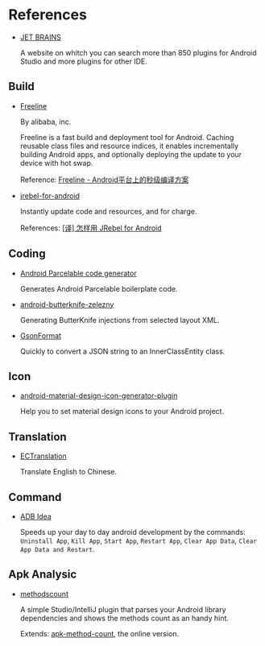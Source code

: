 # References

- [JET BRAINS](https://plugins.jetbrains.com/?androidstudio)

  A website on whitch you can search more than 850 plugins for Android Studio and more plugins for other IDE.

## Build

- [Freeline](https://github.com/alibaba/freeline)

  By alibaba, inc.
  
  Freeline is a fast build and deployment tool for Android. Caching reusable class files and resource indices, it enables       incrementally building Android apps, and optionally deploying the update to your device with hot swap.
  
  Reference: [Freeline - Android平台上的秒级编译方案](https://yq.aliyun.com/articles/59122)

- [jrebel-for-android](https://zeroturnaround.com/software/jrebel-for-android/)

  Instantly update code and resources, and for charge.

  References: [[译] 怎样用 JRebel for Android](http://www.jianshu.com/p/be33792f1808)

## Coding

- [Android Parcelable code generator](https://plugins.jetbrains.com/plugin/7332?pr=androidstudio)

  Generates Android Parcelable boilerplate code.

- [android-butterknife-zelezny](https://github.com/avast/android-butterknife-zelezny)

  Generating ButterKnife injections from selected layout XML.

- [GsonFormat](https://plugins.jetbrains.com/plugin/7654?pr=androidstudio)

  Quickly to convert a JSON string to an InnerClassEntity class.

## Icon

- [android-material-design-icon-generator-plugin](https://github.com/konifar/android-material-design-icon-generator-plugin)

  Help you to set material design icons to your Android project.

## Translation

- [ECTranslation](https://github.com/Skykai521/ECTranslation)

  Translate English to Chinese.

## Command

- [ADB Idea](https://github.com/pbreault/adb-idea)

  Speeds up your day to day android development by the commands: `Uninstall App`, `Kill App`, `Start App`, `Restart App`, `Clear App Data`, `Clear App Data and Restart`.

## Apk Analysic

- [methodscount](http://www.methodscount.com/plugins)

  A simple Studio/IntelliJ plugin that parses your Android library dependencies and shows the methods count as an handy hint.

  Extends: [apk-method-count](http://inloop.github.io/apk-method-count/), the online version.

  
